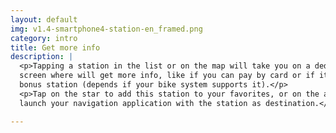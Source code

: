 ```yaml
---
layout: default
img: v1.4-smartphone4-station-en_framed.png
category: intro
title: Get more info
description: |
  <p>Tapping a station in the list or on the map will take you on a dedicated
  screen where will get more info, like if you can pay by card or if it is a
  bonus station (depends if your bike system supports it).</p>
  <p>Tap on the star to add this station to your favorites, or on the arrow to
  launch your navigation application with the station as destination.</p>

---
```

